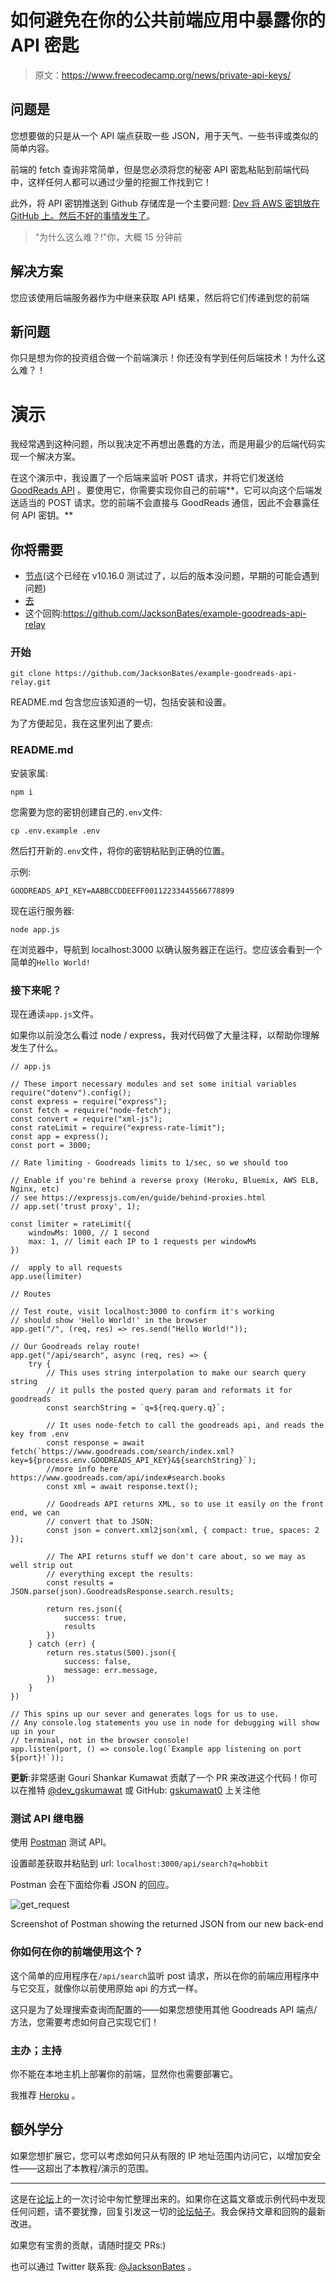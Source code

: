 # 如何避免在你的公共前端应用中暴露你的 API 密匙

> 原文：<https://www.freecodecamp.org/news/private-api-keys/>

## 问题是

您想要做的只是从一个 API 端点获取一些 JSON，用于天气、一些书评或类似的简单内容。

前端的 fetch 查询非常简单，但是您必须将您的秘密 API 密匙粘贴到前端代码中，这样任何人都可以通过少量的挖掘工作找到它！

此外，将 API 密钥推送到 Github 存储库是一个主要问题: [Dev 将 AWS 密钥放在 GitHub 上。然后不好的事情发生了](https://www.theregister.co.uk/2015/01/06/dev_blunder_shows_github_crawling_with_keyslurping_bots/)。

> “为什么这么难？!"你，大概 15 分钟前

## 解决方案

您应该使用后端服务器作为中继来获取 API 结果，然后将它们传递到您的前端

## 新问题

你只是想为你的投资组合做一个前端演示！你还没有学到任何后端技术！为什么这么难？！

# 演示

我经常遇到这种问题，所以我决定不再想出愚蠢的方法，而是用最少的后端代码实现一个解决方案。

在这个演示中，我设置了一个后端来监听 POST 请求，并将它们发送给 [GoodReads API](https://www.goodreads.com/api) 。要使用它，你需要实现你自己的前端**，它可以向这个后端发送适当的 POST 请求。您的前端不会直接与 GoodReads 通信，因此不会暴露任何 API 密钥。**

## 你将需要

*   [节点](https://nodejs.org/en/download/)(这个已经在 v10.16.0 测试过了，以后的版本没问题，早期的可能会遇到问题)
*   [去](https://git-scm.com/downloads)
*   这个回购:https://github.com/JacksonBates/example-goodreads-api-relay

### 开始

`git clone https://github.com/JacksonBates/example-goodreads-api-relay.git`

README.md 包含您应该知道的一切，包括安装和设置。

为了方便起见，我在这里列出了要点:

### README.md

安装家属:

`npm i`

您需要为您的密钥创建自己的`.env`文件:

`cp .env.example .env`

然后打开新的`.env`文件，将你的密钥粘贴到正确的位置。

示例:

```
GOODREADS_API_KEY=AABBCCDDEEFF00112233445566778899 
```

现在运行服务器:

`node app.js`

在浏览器中，导航到 localhost:3000 以确认服务器正在运行。您应该会看到一个简单的`Hello World!`

### 接下来呢？

现在通读`app.js`文件。

如果你以前没怎么看过 node / express，我对代码做了大量注释，以帮助你理解发生了什么。

```
// app.js

// These import necessary modules and set some initial variables
require("dotenv").config();
const express = require("express");
const fetch = require("node-fetch");
const convert = require("xml-js");
const rateLimit = require("express-rate-limit");
const app = express();
const port = 3000;

// Rate limiting - Goodreads limits to 1/sec, so we should too

// Enable if you're behind a reverse proxy (Heroku, Bluemix, AWS ELB, Nginx, etc)
// see https://expressjs.com/en/guide/behind-proxies.html
// app.set('trust proxy', 1);

const limiter = rateLimit({
	windowMs: 1000, // 1 second
	max: 1, // limit each IP to 1 requests per windowMs
})

//  apply to all requests
app.use(limiter)

// Routes

// Test route, visit localhost:3000 to confirm it's working
// should show 'Hello World!' in the browser
app.get("/", (req, res) => res.send("Hello World!"));

// Our Goodreads relay route!
app.get("/api/search", async (req, res) => {
	try {
		// This uses string interpolation to make our search query string
		// it pulls the posted query param and reformats it for goodreads
		const searchString = `q=${req.query.q}`;

		// It uses node-fetch to call the goodreads api, and reads the key from .env
		const response = await fetch(`https://www.goodreads.com/search/index.xml?key=${process.env.GOODREADS_API_KEY}&${searchString}`);
		//more info here https://www.goodreads.com/api/index#search.books
		const xml = await response.text();

		// Goodreads API returns XML, so to use it easily on the front end, we can
		// convert that to JSON:
		const json = convert.xml2json(xml, { compact: true, spaces: 2 });

		// The API returns stuff we don't care about, so we may as well strip out
		// everything except the results:
		const results = JSON.parse(json).GoodreadsResponse.search.results;

		return res.json({
            success: true,
            results
        })
	} catch (err) {
		return res.status(500).json({
			success: false,
			message: err.message,
		})
	}
})

// This spins up our sever and generates logs for us to use.
// Any console.log statements you use in node for debugging will show up in your
// terminal, not in the browser console!
app.listen(port, () => console.log(`Example app listening on port ${port}!`)); 
```

**更新**:非常感谢 Gouri Shankar Kumawat 贡献了一个 PR 来改进这个代码！你可以在推特 [@dev_gskumawat](https://https://twitter.com/dev_gskumawat) 或 GitHub: [gskumawat0](https://github.com/gskumawat0) 上关注他

### 测试 API 继电器

使用 [Postman](https://www.getpostman.com/) 测试 API。

设置邮差获取并粘贴到 url: `localhost:3000/api/search?q=hobbit`

Postman 会在下面给你看 JSON 的回应。

![get_request](img/a52e2d84f11befe9cba8a1af4ce61ec2.png)

Screenshot of Postman showing the returned JSON from our new back-end

### 你如何在你的前端使用这个？

这个简单的应用程序在`/api/search`监听 post 请求，所以在你的前端应用程序中与它交互，就像你以前使用原始 api 的方式一样。

这只是为了处理搜索查询而配置的——如果您想使用其他 Goodreads API 端点/方法，您需要考虑如何自己实现它们！

### 主办；主持

你不能在本地主机上部署你的前端，显然你也需要部署它。

我推荐 [Heroku](https://devcenter.heroku.com/articles/deploying-nodejs) 。

## 额外学分

如果您想扩展它，您可以考虑如何只从有限的 IP 地址范围内访问它，以增加安全性——这超出了本教程/演示的范围。

* * *

这是在[论坛](https://www.freecodecamp.org/forum)上的一次讨论中匆忙整理出来的。如果你在这篇文章或示例代码中发现任何问题，请不要犹豫，回复引发这一切的[论坛帖子](https://www.freecodecamp.org/forum/t/trying-to-fetch-response-from-goodreads-api/323312?u=jacksonbates)。我会保持文章和回购的最新改进。

如果您有宝贵的贡献，请随时提交 PRs:)

也可以通过 Twitter 联系我: [@JacksonBates](https://twitter.com/jacksonbates) 。